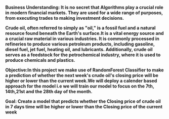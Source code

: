 **Business Understanding: It is no secret that Algorithms play a crucial role in modern financial markets. They are used for a wide range of purposes, from executing trades to making investment decisions.**

**Crude oil, often referred to simply as "oil," is a fossil fuel and a natural resource found beneath the Earth's surface.It is a vital energy source and a crucial raw material in various industries. It is commonly processed in refineries to produce various petroleum products, including gasoline, diesel fuel, jet fuel, heating oil, and lubricants. Additionally, crude oil serves as a feedstock for the petrochemical industry, where it is used to produce chemicals and plastics.**

**Objective:In this project we make use of RandomForest Classifier to make a prediction of whether the next week's crude oil's closing price will be higher or lower than the current week.We will deploy a calender based approach for the model i.e we will train our model to focus on the 7th, 14th,21st and the 28th day of the month.**

**Goal: Create a model that predicts whether the Closing price of crude oil in 7 days time will be higher or lower than the Closing price of the current week**
